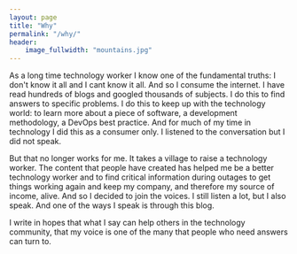 ```yaml
---
layout: page
title: "Why"
permalink: "/why/"
header:
    image_fullwidth: "mountains.jpg"
---
```


As a long time technology worker I know one of the fundamental truths: I don't know it all and I cant know it all.  And so I consume the internet.  I have read hundreds of blogs and googled thousands of subjects.   I do this to find answers to specific problems.  I do this to keep up with the technology world: to learn more about a piece of software, a development methodology, a DevOps best practice.  And for much of my time in technology I did this as a consumer only.  I listened to the conversation but I did not speak.

But that no longer works for me.  It takes a village to raise a technology worker.  The content that people have created has helped me be a better technology worker and to find critical information during outages to get things working again and keep my company, and therefore my source of income, alive.  And so I decided to join the voices.  I still listen a lot, but I also speak.  And one of the ways I speak is through this blog.

I write in hopes that what I say can help others in the technology community, that my voice is one of the many that people who need answers can turn to.
